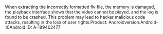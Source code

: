 When extracting the incorrectly formatted flv file, the memory is damaged, the playback interface shows that the video cannot be played, and the log is found to be crashed. This problem may lead to hacker malicious code attacks, resulting in the loss of user rights.Product: Androidversion:Android-10Android ID: A-189402477